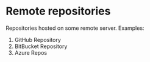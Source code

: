 # Remote repositories

Repositories hosted on some remote server. 
Examples:
1. GitHub Repository
2. BitBucket Repository
3. Azure Repos

